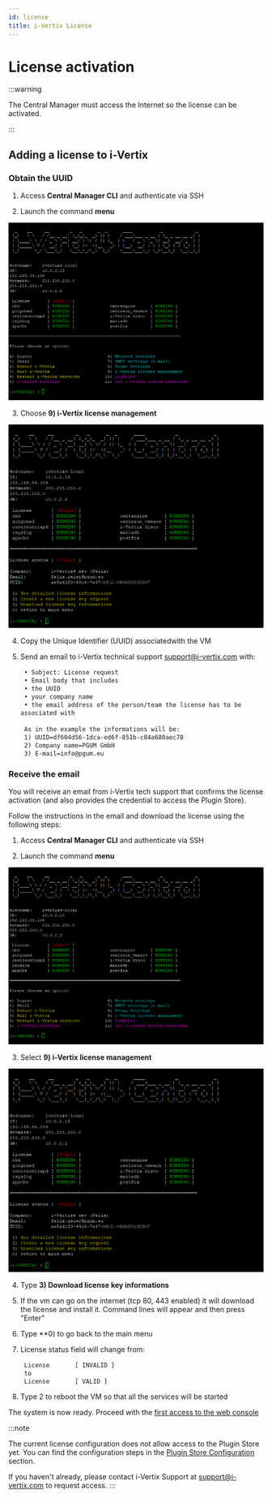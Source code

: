 ```yaml
---
id: license
title: i-Vertix License
---
```


# License activation

:::warning

The Central Manager must access the Internet so the license can be activated.

:::

## Adding a license to i-Vertix

### Obtain the UUID

1. Access **Central Manager CLI** and authenticate via SSH

2. Launch the command **menu**

![iVertix menu](../../assets/setup-startup-central-poller/central4_menu.png)

3. Choose **9) i-Vertix license management**

![License menu](../../assets/setup-startup-central-poller/central4_license.png)

4. Copy the Unique Identifier (UUID) associatedwith the VM

5. Send an email to i-Vertix technical support support@i-vertix.com with:

        • Subject: License request
        • Email body that includes
        • the UUID
        • your company name
        • the email address of the person/team the license has to be associated with

        As in the example the informations will be:
        1) UUID=df604d56-1dca-ed6f-851b-c84a680aec78
        2) Company name=PGUM GmbH
        3) E-mail=info@pgum.eu



### Receive the email

You will receive an email from i-Vertix tech support that confirms the license activation (and also provides the credential to access the Plugin Store).

Follow the instructions in the email and download the license using the following steps:

1. Access **Central Manager CLI** and authenticate via SSH

2. Launch the command **menu**

![iVertix menu](../../assets/setup-startup-central-poller/central4_menu.png)

3. Select **9) i-Vertix license management**

![License menu](../../assets/setup-startup-central-poller/central4_license.png)
 
4. Type **3) Download license key informations**

5. If the vm can go on the internet (tcp 80, 443 enabled) it will download the license and install it. Command lines will appear and then press "Enter"

6. Type **0) to go back to the main menu
   
7. License status field will change from:

        License       [ INVALID ]
        to
        License       [ VALID ]

8. Type 2 to reboot the VM so that all the services will be started

The system is now ready. Proceed with the [first access to the web console](../first-web-access/first-web-access.md)

:::note

The current license configuration does not allow access to the Plugin Store yet.
You can find the configuration steps in the [Plugin Store Configuration](../../quick-start-guide/how-to-configure-central-and-poller/plugin-store-configuration.md) section.

If you haven't already, please contact i-Vertix Support at support@i-vertix.com to request access.
:::